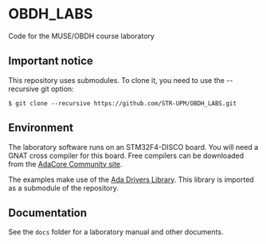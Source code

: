 # OBDH_LABS
Code for the MUSE/OBDH course laboratory

## Important notice

This repository uses submodules. To clone it, you need to use the --recursive git option:

```
$ git clone --recursive https://github.com/STR-UPM/OBDH_LABS.git
```

## Environment

The laboratory software runs on an STM32F4-DISCO board. You will need a GNAT cross compiler for this board. Free compilers can be downloaded from the [AdaCore Community site](https://www.adacore.com/community).

The examples make use of the [Ada Drivers Library](https://github.com/AdaCore/Ada_Drivers_Library). This library is imported as a submodule of the repository.

## Documentation

See the `docs` folder for a laboratory manual and other documents. 
